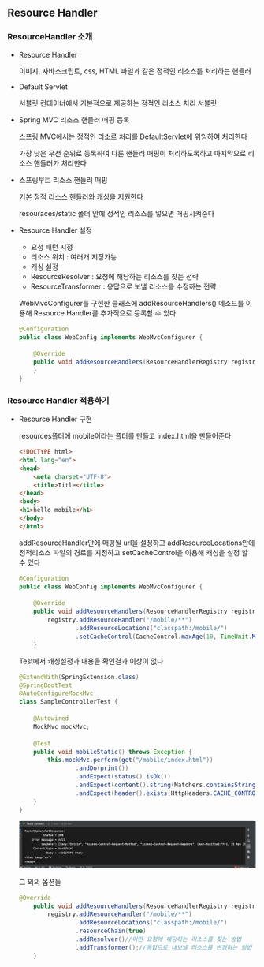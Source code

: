 ## Resource Handler

### ResourceHandler 소개

- Resource Handler

  이미지, 자바스크립트, css, HTML 파일과 같은 정적인 리소스를 처리하는 핸들러

- Default Servlet

  서블릿 컨테이너에서 기본적으로 제공하는 정적인 리소스 처리 서블릿

- Spring MVC 리소스 핸들러 매핑 등록

  스프링 MVC에서는 정적인 리소르 처리를 DefaultServlet에 위임하여 처리한다

  가장 낮은 우선 순위로 등록하여 다른 핸들러 매핑이 처리하도록하고 마지막으로 리소스 핸들러가 처리한다

- 스프링부트 리소스 핸들러 매핑

  기본 정적 리소스 핸들러와 캐싱을 지원한다

  resouraces/static 폴더 안에 정적인 리소스를 넣으면 매핑시켜준다

- Resource Handler 설정

  - 요청 패턴 지정
  - 리소스 위치 : 여러개 지정가능
  - 캐싱 설정
  - ResourceResolver : 요청에 해당하는 리소스를 찾는 전략
  - ResourceTransformer : 응답으로 보낼 리소스를 수정하는 전략

  WebMvcConfigurer를 구현한 클래스에 addResourceHandlers() 메소드를 이용해 Resource Handler를 추가적으로 등록할 수 있다

  ```java
  @Configuration
  public class WebConfig implements WebMvcConfigurer {
  
      @Override
      public void addResourceHandlers(ResourceHandlerRegistry registry) {
      }
  }
  ```

### Resource Handler 적용하기

- Resource Handler 구현

  resources폴더에 mobile이라는 폴더를 만들고 index.html을 만들어준다

  ```html
  <!DOCTYPE html>
  <html lang="en">
  <head>
      <meta charset="UTF-8">
      <title>Title</title>
  </head>
  <body>
  <h1>hello mobile</h1>
  </body>
  </html>
  ```

  addResourceHandler안에 매핑될 url을 설정하고 addResourceLocations안에 정적리소스 파일의 경로를 지정하고 setCacheControl을 이용해 캐싱을 설정 할 수 있다

  ```java
  @Configuration
  public class WebConfig implements WebMvcConfigurer {
  
      @Override
      public void addResourceHandlers(ResourceHandlerRegistry registry) {
          registry.addResourceHandler("/mobile/**")
                  .addResourceLocations("classpath:/mobile/")
                  .setCacheControl(CacheControl.maxAge(10, TimeUnit.MINUTES));
      }
  ```

  Test에서 캐싱설정과 내용을 확인결과 이상이 없다

  ```java
  @ExtendWith(SpringExtension.class)
  @SpringBootTest
  @AutoConfigureMockMvc
  class SampleControllerTest {
  
      @Autowired
      MockMvc mockMvc;
  
      @Test
      public void mobileStatic() throws Exception {
          this.mockMvc.perform(get("/mobile/index.html"))
                  .andDo(print())
                  .andExpect(status().isOk())
                  .andExpect(content().string(Matchers.containsString("hello mobile")))
                  .andExpect(header().exists(HttpHeaders.CACHE_CONTROL));
      }
  }
  ```

  ![08_ResourceHandler_01](./Asset/08_ResourceHandler_01.png)

  그 외의 옵션들

  ```java
  @Override
      public void addResourceHandlers(ResourceHandlerRegistry registry) {
          registry.addResourceHandler("/mobile/**")
                  .addResourceLocations("classpath:/mobile/")
                  .resourceChain(true)
                  .addResolver()//어떤 요청에 해당하는 리소스를 찾는 방법
                  .addTransformer();//응답으로 내보낼 리소스를 변경하는 방법
      }
  ```

